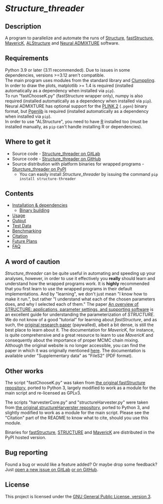 # *Structure_threader*

## Description

A program to parallelize and automate the runs of [Structure](http://web.stanford.edu/group/pritchardlab/structure.html), [fastStructure](https://rajanil.github.io/fastStructure/), [MavericK](http://www.bobverity.com/home/maverick/what-is-maverick/), [ALStructure](https://github.com/StoreyLab/alstructure) and [Neural ADMIXTURE](https://github.com/AI-sandbox/neural-admixture) software.


## Requirements

Python 3.9 or later (3.11 recommended). Due to issues in some dependencies, versions >=3.12 aren't compatible.  
The main program uses modules from the standard library and [Clumppling](https://github.com/PopGenClustering/Clumppling).  
In order to draw the plots, matplotlib >= 1.4 is required (installed automatically as a dependency when installed via `pip`).  
To run "fastChooseK.py" (fastStructure wrapper only), numpy is also required (installed automatically as a dependency when installed via `pip`).  
Neural ADMIXTURE has optional support for the [PLINK 2](https://www.cog-genomics.org/plink/2.0/) (`.pgen`) binary format, but [Pgenlib](https://pypi.org/project/Pgenlib/) is required (installed automatically as a dependency when installed via `pip`).  
In order to use "ALStructure", you need to have [R](https://www.r-project.org/) installed too (must be installed manually, as `pip` can't handle installing R or dependencies).


## Where to get it

* Source code - [Structure_threader on GitLab](https://gitlab.com/StuntsPT/Structure_threader)
* Source code - [Structure_threader on GitHub](https://github.com/StuntsPT/Structure_threader)
* Source distribution with platform binaries for wrapped programs - [Sturcture_threader on PyPI](https://pypi.org/project/structure-threader/)
    * You can easily install *Structure_threader* by issuing the command `pip install structure-threader`


## Contents

* [Installation & dependencies](install.md)
    * [Binary building](binaries.md)
* [Usage](usage.md)
* [Output](output.md)
* [Test Data](test_data.md)
* [Benchmarking](benchmark.md)
* [Citation](citation.md)
* [Future Plans](future.md)
* [FAQ](faq.md)


## A word of caution

*Structure_threader* can be quite useful in automating and speeding up your analyses, however, in order to use it effectively you **really** should learn and understand how the wrapped programs work. It is **highly** recommended that you first learn to use the wrapped programs in their default implementations. And by "learning", we don't just mean "I know how to make it run.", but rather "I understand what each of the chosen parameters does, and why I selected each of them."
The paper [An overview of STRUCTURE: applications, parameter settings, and supporting software](https://www.ncbi.nlm.nih.gov/pmc/articles/PMC3665925/) is an excellent guide for understanding the parameterization of *STRUCTURE*.
We do not know of a good "tutorial" for learning about *fastStructure*, and as such, the [original research paper](http://www.genetics.org/content/197/2/573) (paywalled), albeit a bit dense, is still the best place to learn about it.
The documentation for *MavericK*, for instance, is quite comprehensive and a great resource to learn to use *MavericK* and consequently about the importance of proper MCMC chain mixing. Although the original website is no longer accessible, you can find the paper in which it was originally mentioned [here](https://doi.org/10.1534/genetics.115.180992). The documentation is available under "Supplementary data" as "FileS2" (PDF format).

## Other works

The script "fastChooseK.py" was taken from [the original fastStructure repository](https://github.com/rajanil/fastStructure), ported to Python 3, largely modified to work as a module for the main script and re-licensed as GPLv3.

The scripts "harvesterCore.py" and "structureHarvester.py" were taken from [the original structureHarverster repository](https://github.com/dentearl/structureHarvester), ported to Python 3, and slightly modified to work as a module for the main script. Please see the "Citation" part of the README to know what to cite, should you use this module.

Binaries for [fastStructure](https://github.com/rajanil/fastStructure), [STRUCTURE](http://web.stanford.edu/group/pritchardlab/structure.html) and [MavericK](https://gitgub.com/bobverity/MavericK) are distributed in the PyPI hosted version.


## Bug reporting

Found a bug or would like a feature added? Or maybe drop some feedback?
Just [open a new issue on GitLab](https://gitlab.com/StuntsPT/Structure_threader/issues/new) [or on GitHub](https://github.com/StuntsPT/Structure_threader/issues/new).


## License

This project is licensed under the [GNU General Public License, version 3](https://gitlab.com/StuntsPT/Structure_threader/-/raw/master/LICENSE).
